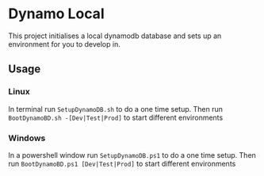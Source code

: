# Dynamo Local

This project initialises a local dynamodb database and sets up an environment for you to develop in.

## Usage

### Linux
In terminal run `SetupDynamoDB.sh` to do a one time setup.
Then run `BootDynamoBD.sh -[Dev|Test|Prod]` to start different environments

### Windows
In a powershell window run `SetupDynamoDB.ps1` to do a one time setup.
Then run `BootDynamoBD.ps1 [Dev|Test|Prod]` to start different environments

